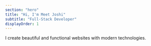 ```yaml
---
section: "hero"
title: "Hi, I'm Meet Joshi"
subtitle: "Full-Stack Developer"
displayOrder: 1
---
```


I create beautiful and functional websites with modern technologies.